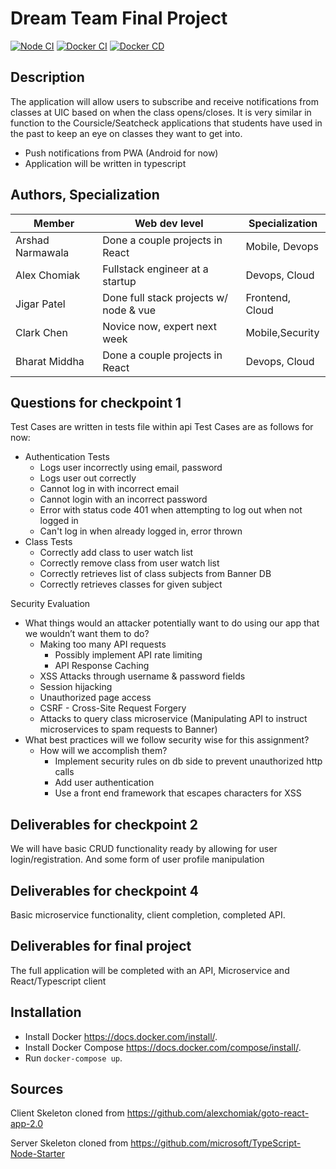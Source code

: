 # Dream Team Final Project

[![Node CI](https://github.com/ckanich-classrooms/final-project-dream-team-1/workflows/Node%20CI/badge.svg)](https://github.com/ckanich-classrooms/final-project-dream-team-1/actions?query=workflow%3A%22Node+CI%22) [![Docker CI](https://github.com/ckanich-classrooms/final-project-dream-team-1/workflows/Docker%20CI/badge.svg)](https://github.com/ckanich-classrooms/final-project-dream-team-1/actions?query=workflow%3A%22Docker+CI%22) [![Docker CD](https://github.com/ckanich-classrooms/final-project-dream-team-1/workflows/Docker%20CD/badge.svg)](https://github.com/ckanich-classrooms/final-project-dream-team-1/actions?query=workflow%3A%22Docker+CD%22)

## Description

The application will allow users to subscribe and receive notifications from classes at UIC based on when the class opens/closes. It is very similar in function to the Coursicle/Seatcheck applications that students have used in the past to keep an eye on classes they want to get into.

- Push notifications from PWA (Android for now)
- Application will be written in typescript

## Authors, Specialization

| Member           | Web dev level                   | Specialization  |
| ---------------- | ------------------------------- | --------------- |
| Arshad Narmawala | Done a couple projects in React | Mobile, Devops  |
| Alex Chomiak     | Fullstack engineer at a startup | Devops, Cloud   |
| Jigar Patel      | Done full stack projects w/ node & vue                 | Frontend, Cloud |
| Clark Chen       | Novice now, expert next week    | Mobile,Security |
| Bharat Middha    | Done a couple projects in React | Devops, Cloud   |

## Questions for checkpoint 1

Test Cases are written in tests file within api
Test Cases are as follows for now:

- Authentication Tests
  - Logs user incorrectly using email, password
  - Logs user out correctly
  - Cannot log in with incorrect email
  - Cannot login with an incorrect password
  - Error with status code 401 when attempting to log out when not logged in
  - Can't log in when already logged in, error thrown
- Class Tests
  - Correctly add class to user watch list
  - Correctly remove class from user watch list
  - Correctly retrieves list of class subjects from Banner DB
  - Correctly retrieves classes for given subject

Security Evaluation

- What things would an attacker potentially want to do using our app that we wouldn’t want them to do?
  - Making too many API requests
    - Possibly implement API rate limiting
    - API Response Caching
  - XSS Attacks through username & password fields
  - Session hijacking
  - Unauthorized page access
  - CSRF - Cross-Site Request Forgery
  - Attacks to query class microservice (Manipulating API to instruct microservices to spam requests to Banner)
- What best practices will we follow security wise for this assignment?
  - How will we accomplish them?
    - Implement security rules on db side to prevent unauthorized http calls
    - Add user authentication
    - Use a front end framework that escapes characters for XSS

## Deliverables for checkpoint 2

We will have basic CRUD functionality ready by allowing for user login/registration. And some form of user profile manipulation

## Deliverables for checkpoint 4

Basic microservice functionality, client completion, completed API.

## Deliverables for final project

The full application will be completed with an API, Microservice and React/Typescript client

## Installation

- Install Docker <https://docs.docker.com/install/>.
- Install Docker Compose <https://docs.docker.com/compose/install/>.
- Run `docker-compose up`.


## Sources

Client Skeleton cloned from <https://github.com/alexchomiak/goto-react-app-2.0>

Server Skeleton cloned from <https://github.com/microsoft/TypeScript-Node-Starter>
